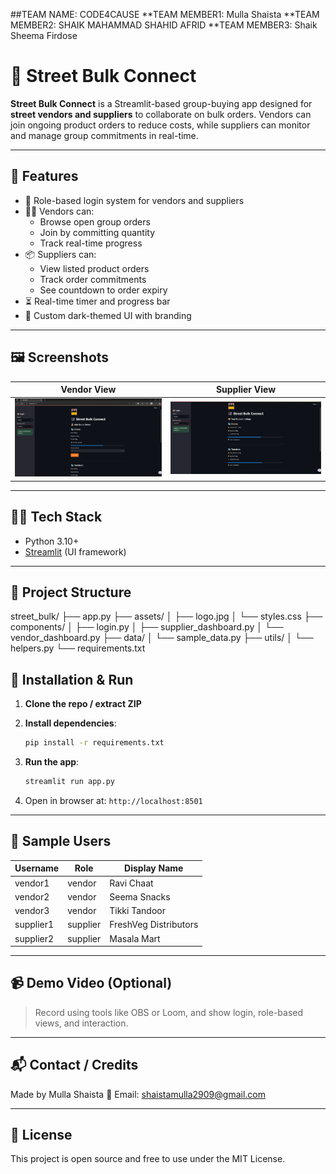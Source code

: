 ##TEAM NAME: CODE4CAUSE
**TEAM MEMBER1: Mulla Shaista
**TEAM MEMBER2: SHAIK MAHAMMAD SHAHID AFRID
**TEAM MEMBER3: Shaik Sheema Firdose

# 🛒 Street Bulk Connect

**Street Bulk Connect** is a Streamlit-based group-buying app designed for **street vendors and suppliers** to collaborate on bulk orders. Vendors can join ongoing product orders to reduce costs, while suppliers can monitor and manage group commitments in real-time.

---

## 🚀 Features

- 🔐 Role-based login system for vendors and suppliers
- 🧑‍🍳 Vendors can:
  - Browse open group orders
  - Join by committing quantity
  - Track real-time progress
- 📦 Suppliers can:
  - View listed product orders
  - Track order commitments
  - See countdown to order expiry
- ⏳ Real-time timer and progress bar
- 🎨 Custom dark-themed UI with branding

---

## 🖼️ Screenshots

| Vendor View | Supplier View |
|-------------|---------------|
| ![vendor](assets/screenshot_vendor.png) | ![supplier](assets/screenshot_supplier.png) |

---

## 🧑‍💻 Tech Stack

- Python 3.10+
- [Streamlit]([https://streamlit.io/](https://street-bulk-connect.streamlit.app/)) (UI framework)

---

## 📁 Project Structure

street_bulk/
├── app.py
├── assets/
│ ├── logo.jpg
│ └── styles.css
├── components/
│ ├── login.py
│ ├── supplier_dashboard.py
│ └── vendor_dashboard.py
├── data/
│ └── sample_data.py
├── utils/
│ └── helpers.py
└── requirements.txt


## 🔧 Installation & Run

1. **Clone the repo / extract ZIP**
2. **Install dependencies**:
    ```bash
    pip install -r requirements.txt
    ```
3. **Run the app**:
    ```bash
    streamlit run app.py
    ```

4. Open in browser at: `http://localhost:8501`

---

## 🧪 Sample Users

| Username   | Role     | Display Name         |
|------------|----------|----------------------|
| vendor1    | vendor   | Ravi Chaat           |
| vendor2    | vendor   | Seema Snacks         |
| vendor3    | vendor   | Tikki Tandoor        |
| supplier1  | supplier | FreshVeg Distributors|
| supplier2  | supplier | Masala Mart          |

---

## 📹 Demo Video (Optional)
> Record using tools like OBS or Loom, and show login, role-based views, and interaction.

---

## 📬 Contact / Credits

Made by Mulla Shaista
📧 Email: shaistamulla2909@gmail.com

---

## 📝 License

This project is open source and free to use under the MIT License.
